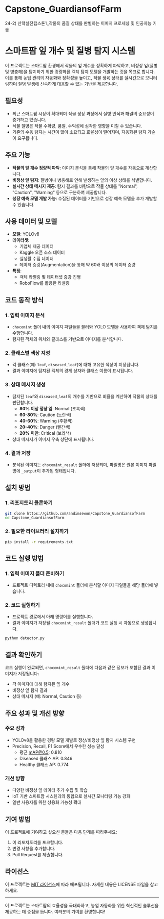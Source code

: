 # Capstone_GuardiansofFarm

24-2) 산학실전캡스톤1\_작물의 품질 상태를 판별하는 이미지 프로세싱 및 인공지능 기술

# 스마트팜 잎 개수 및 질병 탐지 시스템

이 프로젝트는 스마트팜 환경에서 작물의 잎 개수를 정확하게 파악하고, 비정상 잎(질병 및 병충해)을 탐지하기 위한 경량화된 객체 탐지 모델을 개발하는 것을 목표로 합니다. 이를 통해 농업 관리의 자동화와 정확성을 높이고, 작물 생육 상태를 실시간으로 모니터링하며 질병 발생에 신속하게 대응할 수 있는 기반을 제공합니다.

## 필요성

- 최근 스마트팜 시장이 확대되며 작물 성장 과정에서 질병 인식과 해결의 중요성이 증가하고 있습니다.
- 식물 질병은 작물 수확량, 품질, 수익성에 심각한 영향을 미칠 수 있습니다.
- 기존의 수동 탐지는 시간이 많이 소요되고 효율성이 떨어지며, 자동화된 탐지 기술이 요구됩니다.

## 주요 기능

- **작물의 잎 개수 정량적 파악**: 이미지 분석을 통해 작물의 잎 개수를 자동으로 계산합니다.
- **비정상 잎 탐지**: 질병이나 병충해로 인해 발생하는 잎의 이상 상태를 식별합니다.
- **실시간 상태 메시지 제공**: 탐지 결과를 바탕으로 작물 상태를 "Normal", "Caution", "Warning" 등으로 구분하여 제공합니다.
- **성장 예측 모델 개발 가능**: 수집된 데이터를 기반으로 성장 예측 모델을 추가 개발할 수 있습니다.

## 사용 데이터 및 모델

- **모델**: YOLOv8
- **데이터셋**:
  - 기업체 제공 데이터
  - Kaggle 오픈 소스 데이터
  - 실생활 수집 데이터
  - 데이터 증강(Augmentation)을 통해 약 60배 이상의 데이터 증량
- **특징**:
  - 객체 라벨링 및 데이터셋 증강 진행
  - RoboFlow를 활용한 라벨링

## 코드 동작 방식

### 1. 입력 이미지 분석

- `chocomint` 폴더 내의 이미지 파일들을 불러와 YOLO 모델을 사용하여 객체 탐지를 수행합니다.
- 탐지된 객체의 위치와 클래스를 기반으로 이미지를 분석합니다.

### 2. 클래스별 색상 지정

- 각 클래스(예: `leaf`, `diseased_leaf`)에 대해 고유한 색상이 지정됩니다.
- 결과 이미지에 탐지된 객체의 경계 상자와 클래스 이름이 표시됩니다.

### 3. 상태 메시지 생성

- 탐지된 `leaf`와 `diseased_leaf`의 개수를 기반으로 비율을 계산하여 작물의 상태를 판단합니다.
  - **80% 이상 정상 잎**: Normal (초록색)
  - **60-80%**: Caution (노란색)
  - **40-60%**: Warning (주황색)
  - **20-40%**: Danger (빨간색)
  - **20% 미만**: Critical (보라색)
- 상태 메시지가 이미지 우측 상단에 표시됩니다.

### 4. 결과 저장

- 분석된 이미지는 `chocomint_result` 폴더에 저장되며, 파일명은 원본 이미지 파일명에 `_output`이 추가된 형태입니다.

## 설치 방법

### 1. 리포지토리 클론하기

```bash
git clone https://github.com/andimsewon/Capstone_GuardiansofFarm
cd Capstone_GuardiansofFarm
```

### 2. 필요한 라이브러리 설치하기

```bash
pip install -r requirements.txt
```

## 코드 실행 방법

### 1. 입력 이미지 폴더 준비하기

- 프로젝트 디렉토리 내에 `chocomint` 폴더에 분석할 이미지 파일들을 해당 폴더에 넣습니다.

### 2. 코드 실행하기

- 프로젝트 경로에서 아래 명령어를 실행합니다.
- 결과 이미지가 저장될 `chocomint_result` 폴더가 코드 실행 시 자동으로 생성됩니다.

```bash
python detector.py
```

## 결과 확인하기

코드 실행이 완료되면, `chocomint_result` 폴더에 다음과 같은 정보가 포함된 결과 이미지가 저장됩니다:

- 각 이미지에 대해 탐지된 잎 개수
- 비정상 잎 탐지 결과
- 상태 메시지 (예: Normal, Caution 등)

## 주요 성과 및 개선 방향

### 주요 성과

- YOLOv8을 활용한 경량 모델 개발로 정상/비정상 잎 탐지 시스템 구현
- Precision, Recall, F1 Score에서 우수한 성능 달성
  - 평균 mAP@0.5: 0.810
  - Diseased 클래스 AP: 0.846
  - Healthy 클래스 AP: 0.774

### 개선 방향

- 다양한 비정상 잎 데이터 추가 수집 및 학습
- IoT 기반 스마트팜 시스템과의 통합으로 실시간 모니터링 기능 강화
- 일반 사용자를 위한 상용화 가능성 확대

## 기여 방법

이 프로젝트에 기여하고 싶으신 분들은 다음 단계를 따라주세요:

1. 이 리포지토리를 포크합니다.
2. 변경 사항을 추가합니다.
3. Pull Request를 제출합니다.

## 라이선스

이 프로젝트는 [MIT 라이선스](LICENSE)에 따라 배포됩니다. 자세한 내용은 LICENSE 파일을 참고하세요.

---

이 프로젝트는 스마트팜의 효율성을 극대화하고, 농업 자동화를 위한 혁신적인 솔루션을 제공하는 데 중점을 둡니다. 여러분의 기여를 환영합니다!
